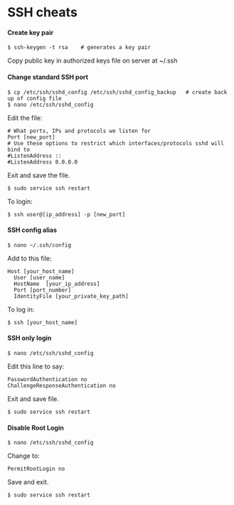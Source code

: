 SSH cheats
=======================

#### Create key pair

	$ ssh-keygen -t rsa    # generates a key pair

Copy public key in authorized keys file on server at ~/.ssh

#### Change standard SSH port
	
	$ cp /etc/ssh/sshd_config /etc/ssh/sshd_config_backup   # create back up of config file
	$ nano /etc/ssh/sshd_config

Edit the file:

	# What ports, IPs and protocols we listen for
	Port [new_port]
	# Use these options to restrict which interfaces/protocols sshd will bind to
	#ListenAddress ::
	#ListenAddress 0.0.0.0

Exit and save the file.

	$ sudo service ssh restart

To login:

	$ ssh user@[ip_address] -p [new_port]


#### SSH config alias

	$ nano ~/.ssh/config

Add to this file:

	Host [your_host_name]
	  User [user_name]
	  HostName  [your_ip_address]
	  Port [port_number]
	  IdentityFile [your_private_key_path]

To log in:

	$ ssh [your_host_name]

#### SSH only login

	$ nano /etc/ssh/sshd_config

Edit this line to say:	
    
    PasswordAuthentication no
    ChallengeResponseAuthentication no

Exit and save file.

	$ sudo service ssh restart


#### Disable Root Login

	$ nano /etc/ssh/sshd_config

Change to: 

	PermitRootLogin no

Save and exit. 

	$ sudo service ssh restart







